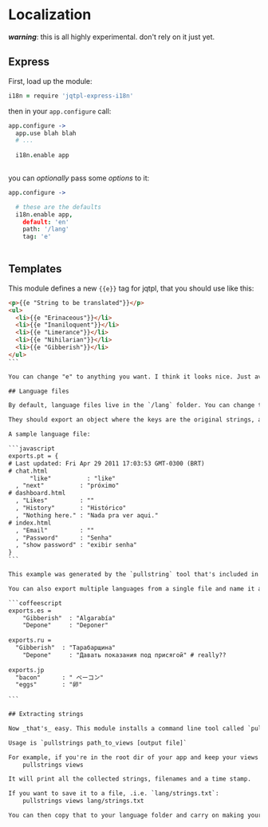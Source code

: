 Localization
====================================

**_warning_**: this is all highly experimental. don't rely on it just yet.

## Express

First, load up the module:

```coffeescript
i18n = require 'jqtpl-express-i18n'
```

then in your `app.configure` call:

```coffeescript
app.configure ->
  app.use blah blah
  # ...
  
  i18n.enable app
  
```

you can _optionally_ pass some _options_ to it:

```coffeescript
app.configure ->

  # these are the defaults
  i18n.enable app, 
    default: 'en'
    path: '/lang'
    tag: 'e'
  
```

## Templates

This module defines a new `{{e}}` tag for jqtpl, that you should use like this:

````html
<p>{{e "String to be translated"}}</p>
<ul>
  <li>{{e "Erinaceous"}}</li>
  <li>{{e "Inaniloquent"}}</li>
  <li>{{e "Limerance"}}</li>
  <li>{{e "Nihilarian"}}</li>
  <li>{{e "Gibberish"}}</li>
</ul>
```

You can change "e" to anything you want. I think it looks nice. Just avoid overwriting the existent template tags (=, html, etc).

## Language files

By default, language files live in the `/lang` folder. You can change that using the options. I recommend you name your files `language.js` or `language.coffee` where `language` is the 2 character language code to keep it organized.

They should export an object where the keys are the original strings, and values are the translated ones.

A sample language file:

```javascript
exports.pt = {
# Last updated: Fri Apr 29 2011 17:03:53 GMT-0300 (BRT)
# chat.html
	  "like"          : "like"
  , "next"          : "próximo"
# dashboard.html
  , "Likes"         : ""
  , "History"       : "Histórico"
  , "Nothing here." : "Nada pra ver aqui."
# index.html
  , "Email"         : ""
  , "Password"      : "Senha"
  , "show password" : "exibir senha"
}
```

This example was generated by the `pullstring` tool that's included in the package. More info below.

You can also export multiple languages from a single file and name it anything you want. In fact, any .`js` or `.coffee` file will be read.

```coffeescript
exports.es =
	"Gibberish"  : "Algarabía"
	"Depone"     : "Deponer"
	
exports.ru =
  "Gibberish"  : "Тарабарщина"
	"Depone"     : "Давать показания под присягой" # really??
	
exports.jp
  "bacon"      : " ベーコン"
  "eggs"       : "卵"
  
```

## Extracting strings

Now _that's_ easy. This module installs a command line tool called `pullstrings` that will parse your view files and pluck all of your strings into a nicely formatted output.

Usage is `pullstrings path_to_views [output file]`

For example, if you're in the root dir of your app and keep your views into `/views`, just run
    pullstrings views

It will print all the collected strings, filenames and a time stamp.

If you want to save it to a file, .i.e. `lang/strings.txt`:
    pullstrings views lang/strings.txt

You can then copy that to your language folder and carry on making your app available to the whole world.